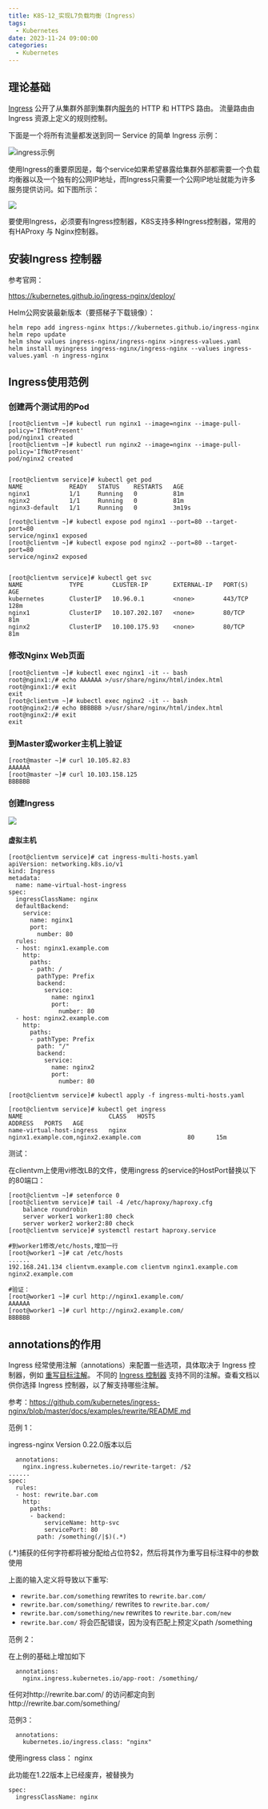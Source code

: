 ```yaml
---
title: K8S-12_实现L7负载均衡（Ingress）
tags: 
  - Kubernetes
date: 2023-11-24 09:00:00
categories:	
  - Kubernetes
---
```


## 理论基础

[Ingress](https://kubernetes.io/docs/reference/generated/kubernetes-api/v1.20/#ingress-v1beta1-networking-k8s-io) 公开了从集群外部到集群内[服务](https://kubernetes.io/zh/docs/concepts/services-networking/service/)的 HTTP 和 HTTPS 路由。 流量路由由 Ingress 资源上定义的规则控制。

下面是一个将所有流量都发送到同一 Service 的简单 Ingress 示例：

![ingress示例](https://pic-new-1304161434.cos.ap-guangzhou.myqcloud.com/img/202311241029919.png)

使用Ingress的重要原因是，每个service如果希望暴露给集群外部都需要一个负载均衡器以及一个独有的公网IP地址，而Ingress只需要一个公网IP地址就能为许多服务提供访问。如下图所示：

![](https://pic-new-1304161434.cos.ap-guangzhou.myqcloud.com/img/202311241029484.png)

要使用Ingress，必须要有Ingress控制器，K8S支持多种Ingress控制器，常用的有HAProxy 与 Nginx控制器。

## 安装Ingress 控制器

参考官网：

https://kubernetes.github.io/ingress-nginx/deploy/

Helm公网安装最新版本（要搭梯子下载镜像）：

```shell
helm repo add ingress-nginx https://kubernetes.github.io/ingress-nginx
helm repo update
helm show values ingress-nginx/ingress-nginx >ingress-values.yaml
helm install myingress ingress-nginx/ingress-nginx --values ingress-values.yaml -n ingress-nginx
```

## Ingress使用范例

### 创建两个测试用的Pod

```shell
[root@clientvm ~]# kubectl run nginx1 --image=nginx --image-pull-policy='IfNotPresent'
pod/nginx1 created
[root@clientvm ~]# kubectl run nginx2 --image=nginx --image-pull-policy='IfNotPresent'
pod/nginx2 created


[root@clientvm service]# kubectl get pod
NAME             READY   STATUS    RESTARTS   AGE
nginx1           1/1     Running   0          81m
nginx2           1/1     Running   0          81m
nginx3-default   1/1     Running   0          3m19s

[root@clientvm ~]# kubectl expose pod nginx1 --port=80 --target-port=80
service/nginx1 exposed
[root@clientvm ~]# kubectl expose pod nginx2 --port=80 --target-port=80
service/nginx2 exposed


[root@clientvm service]# kubectl get svc
NAME             TYPE        CLUSTER-IP       EXTERNAL-IP   PORT(S)   AGE
kubernetes       ClusterIP   10.96.0.1        <none>        443/TCP   128m
nginx1           ClusterIP   10.107.202.107   <none>        80/TCP    81m
nginx2           ClusterIP   10.100.175.93    <none>        80/TCP    81m

```

### 修改Nginx Web页面

```shell
[root@clientvm ~]# kubectl exec nginx1 -it -- bash
root@nginx1:/# echo AAAAAA >/usr/share/nginx/html/index.html
root@nginx1:/# exit
exit
[root@clientvm ~]# kubectl exec nginx2 -it -- bash
root@nginx2:/# echo BBBBBB >/usr/share/nginx/html/index.html
root@nginx2:/# exit
exit
```

### 到Master或worker主机上验证

```shell
[root@master ~]# curl 10.105.82.83
AAAAAA
[root@master ~]# curl 10.103.158.125
BBBBBB
```

### 创建Ingress

![](https://pic-new-1304161434.cos.ap-guangzhou.myqcloud.com/img/202311241032706.png)

#### 虚拟主机

```shell
[root@clientvm service]# cat ingress-multi-hosts.yaml
apiVersion: networking.k8s.io/v1
kind: Ingress
metadata:
  name: name-virtual-host-ingress
spec:
  ingressClassName: nginx
  defaultBackend:
    service:
      name: nginx1
      port:
        number: 80
  rules:
  - host: nginx1.example.com
    http:
      paths:
      - path: /
        pathType: Prefix
        backend:
          service:
            name: nginx1
            port:
              number: 80
  - host: nginx2.example.com
    http:
      paths:
      - pathType: Prefix
        path: "/"
        backend:
          service:
            name: nginx2
            port:
              number: 80

[root@clientvm service]# kubectl apply -f ingress-multi-hosts.yaml

[root@clientvm service]# kubectl get ingress
NAME                        CLASS   HOSTS                                   ADDRESS   PORTS   AGE
name-virtual-host-ingress   nginx   nginx1.example.com,nginx2.example.com             80      15m

```

测试：

在clientvm上使用vi修改LB的文件，使用ingress 的service的HostPort替换以下的80端口：

```shell
[root@clientvm ~]# setenforce 0
[root@clientvm service]# tail -4 /etc/haproxy/haproxy.cfg
    balance roundrobin
    server worker1 worker1:80 check
    server worker2 worker2:80 check
[root@clientvm service]# systemctl restart haproxy.service

#到worker1修改/etc/hosts,增加一行
[root@worker1 ~]# cat /etc/hosts
......
192.168.241.134 clientvm.example.com clientvm nginx1.example.com nginx2.example.com

#验证：
[root@worker1 ~]# curl http://nginx1.example.com/
AAAAAA
[root@worker1 ~]# curl http://nginx2.example.com/
BBBBBB
```

## annotations的作用

Ingress 经常使用注解（annotations）来配置一些选项，具体取决于 Ingress 控制器，例如 [重写目标注解](https://github.com/kubernetes/ingress-nginx/blob/master/docs/examples/rewrite/README.md)。 不同的 [Ingress 控制器](https://kubernetes.io/zh/docs/concepts/services-networking/ingress-controllers) 支持不同的注解。查看文档以供你选择 Ingress 控制器，以了解支持哪些注解。

参考：https://github.com/kubernetes/ingress-nginx/blob/master/docs/examples/rewrite/README.md

范例 1：

ingress-nginx Version 0.22.0版本以后

```text
  annotations:
    nginx.ingress.kubernetes.io/rewrite-target: /$2
......
spec:
  rules:
  - host: rewrite.bar.com
    http:
      paths:
      - backend:
          serviceName: http-svc
          servicePort: 80
        path: /something(/|$)(.*)
```

(.*)捕获的任何字符都将被分配给占位符$2，然后将其作为重写目标注释中的参数使用

上面的输入定义将导致以下重写:

- `rewrite.bar.com/something` rewrites to `rewrite.bar.com/`
- `rewrite.bar.com/something/` rewrites to `rewrite.bar.com/`
- `rewrite.bar.com/something/new` rewrites to `rewrite.bar.com/new`
- `rewrite.bar.com/` 将会匹配错误，因为没有匹配上预定义path /something

范例 2：

在上例的基础上增加如下

```text
  annotations:
    nginx.ingress.kubernetes.io/app-root: /something/
```

任何对http://rewrite.bar.com/ 的访问都定向到http://rewrite.bar.com/something/

范例3：

```text
  annotations:
    kubernetes.io/ingress.class: "nginx"
```

使用ingress class： nginx

此功能在1.22版本上已经废弃，被替换为

```text
spec:
  ingressClassName: nginx
```

